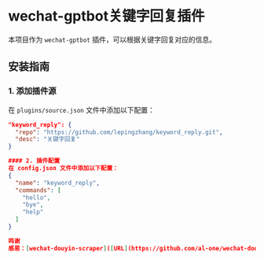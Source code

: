 # wechat-gptbot关键字回复插件

本项目作为 `wechat-gptbot` 插件，可以根据关键字回复对应的信息。

## 安装指南

### 1. 添加插件源
在 `plugins/source.json` 文件中添加以下配置：

```json
"keyword_reply": {
  "repo": "https://github.com/lepingzhang/keyword_reply.git",
  "desc": "关键字回复"
}

#### 2. 插件配置
在 config.json 文件中添加以下配置：
{
  "name": "keyword_reply",
  "commands": [
    "hello",
    "bye",
    "help"
  ]
}

鸣谢
感恩：[wechat-douyin-scraper]([URL](https://github.com/al-one/wechat-douyin-scraper)https://github.com/al-one/wechat-douyin-scraper)

